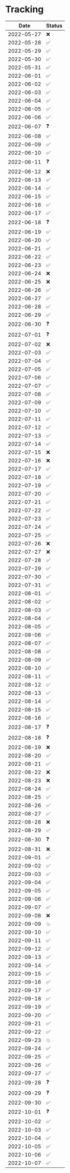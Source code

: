 # Tracking

| Date | Status |
|-|-|
| 2022-05-27 | :x: |
| 2022-05-28 | :white_check_mark: |
| 2022-05-29 | :white_check_mark: |
| 2022-05-30 | :white_check_mark: |
| 2022-05-31 | :white_check_mark: |
| 2022-06-01 | :white_check_mark: |
| 2022-06-02 | :white_check_mark: |
| 2022-06-03 | :white_check_mark: |
| 2022-06-04 | :white_check_mark: |
| 2022-06-05 | :white_check_mark: |
| 2022-06-06 | :white_check_mark: |
| 2022-06-07 | :question: |
| 2022-06-08 | :white_check_mark: |
| 2022-06-09 | :white_check_mark: |
| 2022-06-10 | :white_check_mark: |
| 2022-06-11 | :question: |
| 2022-06-12 | :x: |
| 2022-06-13 | :white_check_mark: |
| 2022-06-14 | :white_check_mark: |
| 2022-06-15 | :white_check_mark: |
| 2022-06-16 | :white_check_mark: |
| 2022-06-17 | :white_check_mark: |
| 2022-06-18 | :question: |
| 2022-06-19 | :white_check_mark: |
| 2022-06-20 | :white_check_mark: |
| 2022-06-21 | :white_check_mark: |
| 2022-06-22 | :white_check_mark: |
| 2022-06-23 | :white_check_mark: |
| 2022-06-24 | :x: |
| 2022-06-25 | :x: |
| 2022-06-26 | :white_check_mark: |
| 2022-06-27 | :white_check_mark: |
| 2022-06-28 | :white_check_mark: |
| 2022-06-29 | :white_check_mark: |
| 2022-06-30 | :question: |
| 2022-07-01 | :question: |
| 2022-07-02 | :x: |
| 2022-07-03 | :white_check_mark: |
| 2022-07-04 | :white_check_mark: |
| 2022-07-05 | :white_check_mark: |
| 2022-07-06 | :white_check_mark: |
| 2022-07-07 | :white_check_mark: |
| 2022-07-08 | :white_check_mark: |
| 2022-07-09 | :white_check_mark: |
| 2022-07-10 | :white_check_mark: |
| 2022-07-11 | :white_check_mark: |
| 2022-07-12 | :white_check_mark: |
| 2022-07-13 | :white_check_mark: |
| 2022-07-14 | :white_check_mark: |
| 2022-07-15 | :x: |
| 2022-07-16 | :x: |
| 2022-07-17 | :white_check_mark: |
| 2022-07-18 | :white_check_mark: |
| 2022-07-19 | :white_check_mark: |
| 2022-07-20 | :white_check_mark: |
| 2022-07-21 | :white_check_mark: |
| 2022-07-22 | :white_check_mark: |
| 2022-07-23 | :white_check_mark: |
| 2022-07-24 | :white_check_mark: |
| 2022-07-25 | :white_check_mark: |
| 2022-07-26 | :x: |
| 2022-07-27 | :x: |
| 2022-07-28 | :white_check_mark: |
| 2022-07-29 | :white_check_mark: |
| 2022-07-30 | :white_check_mark: |
| 2022-07-31 | :white_check_mark: |
| 2022-08-01 | :white_check_mark: |
| 2022-08-02 | :white_check_mark: |
| 2022-08-03 | :white_check_mark: |
| 2022-08-04 | :white_check_mark: |
| 2022-08-05 | :white_check_mark: |
| 2022-08-06 | :white_check_mark: |
| 2022-08-07 | :white_check_mark: |
| 2022-08-08 | :white_check_mark: |
| 2022-08-09 | :white_check_mark: |
| 2022-08-10 | :white_check_mark: |
| 2022-08-11 | :white_check_mark: |
| 2022-08-12 | :white_check_mark: |
| 2022-08-13 | :white_check_mark: |
| 2022-08-14 | :white_check_mark: |
| 2022-08-15 | :white_check_mark: |
| 2022-08-16 | :white_check_mark: |
| 2022-08-17 | :question: |
| 2022-08-18 | :question: |
| 2022-08-19 | :x: |
| 2022-08-20 | :white_check_mark: |
| 2022-08-21 | :white_check_mark: |
| 2022-08-22 | :x: |
| 2022-08-23 | :x: |
| 2022-08-24 | :white_check_mark: |
| 2022-08-25 | :white_check_mark: |
| 2022-08-26 | :white_check_mark: |
| 2022-08-27 | :white_check_mark: |
| 2022-08-28 | :x: |
| 2022-08-29 | :white_check_mark: |
| 2022-08-30 | :question: |
| 2022-08-31 | :x: |
| 2022-09-01 | :white_check_mark: |
| 2022-09-02 | :white_check_mark: |
| 2022-09-03 | :white_check_mark: |
| 2022-09-04 | :white_check_mark: |
| 2022-09-05 | :white_check_mark: |
| 2022-09-06 | :white_check_mark: |
| 2022-09-07 | :white_check_mark: |
| 2022-09-08 | :x: |
| 2022-09-09 | :boom: |
| 2022-09-10 | :white_check_mark: |
| 2022-09-11 | :white_check_mark: |
| 2022-09-12 | :white_check_mark: |
| 2022-09-13 | :white_check_mark: |
| 2022-09-14 | :white_check_mark: |
| 2022-09-15 | :white_check_mark: |
| 2022-09-16 | :white_check_mark: |
| 2022-09-17 | :white_check_mark: |
| 2022-09-18 | :white_check_mark: |
| 2022-09-19 | :white_check_mark: |
| 2022-09-20 | :white_check_mark: |
| 2022-09-21 | :white_check_mark: |
| 2022-09-22 | :white_check_mark: |
| 2022-09-23 | :boom: |
| 2022-09-24 | :white_check_mark: |
| 2022-09-25 | :white_check_mark: |
| 2022-09-26 | :white_check_mark: |
| 2022-09-27 | :white_check_mark: |
| 2022-09-28 | :question: |
| 2022-09-29 | :question: |
| 2022-09-30 | :white_check_mark: |
| 2022-10-01 | :question: |
| 2022-10-02 | :white_check_mark: |
| 2022-10-03 | :white_check_mark: |
| 2022-10-04 | :white_check_mark: |
| 2022-10-05 | :white_check_mark: |
| 2022-10-06 | :white_check_mark: |
| 2022-10-07 | :white_check_mark: |
